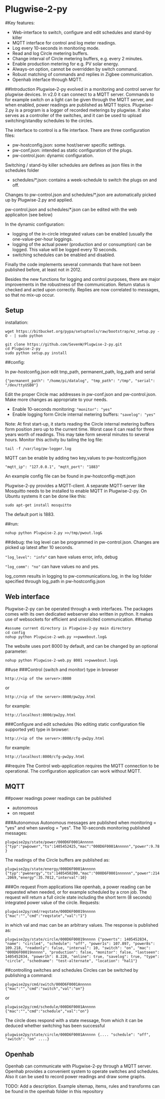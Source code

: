 Plugwise-2-py
=============

#Key features:
- Web-interface to switch, configure and edit schedules and stand-by killer
- MQTT interface for control and log meter readings.
- Log every 10-seconds in monitoring mode.
- Read and log Circle metering buffers.
- Change interval of Circle metering buffers, e.g. every 2 minutes.
- Enable production metering for e.g. PV solar energy.
- Always-on option, cannot be overridden by switch command.
- Robust matching of commands and replies in Zigbee communication.
- Openhab interface through MQTT.

##Introduction
Plugwise-2-py evolved in a monitoring and control server for plugwise devices.
In v2.0 it can connect to a MQTT server. Commands to for example switch on a light can be given through the MQTT server, and when enabled, power readings are published as MQTT topics.
Plugwise-2.py is a program is a logger of recorded meterings by plugwise.
It also serves as a controller of the switches, and it can be used to upload
switching/standby schedules to the circles.

The interface to control is a file interface. There are three configuration files:
- pw-hostconfig.json: some host/server specific settings.
- pw-conf.json: intended as static configuration of the plugs.
- pw-control.json: dynamic configuration.

Switching / stand-by killer schedules are defines as json files in the schedules folder
- schedules/*.json: contains a week-schedule to switch the plugs on and off.

Changes to pw-control.json and schedules/*.json are automatically picked up by Plugwise-2.py and applied.

pw-control.json and schedules/*.json can be edited with the web applicaiton (see below)

In the dynamic configuration:
- logging of the in-circle integrated values can be enabled (usually the one-value-per-hour loggings.
- logging of the actual power (production and or consumption) can  be logged. This value will be logged every 10 seconds.
- switching schedules can be enabled and disabled.

Finally the code implements several commands that have not been published before, at least not in 2012.

Besides the new functions for logging and control purposes, there are major improvements in the robustness of the communication. Return status is checked and acted upon correctly. Replies are now correlated to messages, so that no mix-up occur.


Setup
-----
installation:

```shell
wget https://bitbucket.org/pypa/setuptools/raw/bootstrap/ez_setup.py -O - | sudo python

git clone https://github.com/SevenW/Plugwise-2-py.git
cd Plugwise-2-py
sudo python setup.py install
```

##config:

In pw-hostconfig.json edit tmp_path, permanent_path, log_path and serial

```{"permanent_path": "/home/pi/datalog", "tmp_path": "/tmp", "serial": "/dev/ttyUSB0"}```

Edit the proper Circle mac addresses in pw-conf.json and pw-control.json. Make more changes as appropriate to your needs.
- Enable 10-seconds monitoring: `"monitor": "yes"`
- Enable logging form Circle internal metering buffers: `"savelog": "yes"`

Note: At first start-up, it starts reading the Circle internal metering buffers form position zero up to the current time. Worst case it can read for three years worth of readings. This may take form several minutes to several hours.
Monitor this activity bu tailing the log file:

`tail -f /var/log/pw-logger.log`

MQTT can be enable by adding two key,values to pw-hostconfig.json

`"mqtt_ip": "127.0.0.1", "mqtt_port": "1883"`

An example config file can be found in pw-hostconfig-mqtt.json

Plugwise-2-py provides a MQTT-client. A separate MQTT-server like Mosquitto needs to be installed to enable MQTT in Plugwise-2-py. On Ubuntu systems it can be done like this:

`sudo apt-get install mosquitto`

The default port is 1883.

##run:

```nohup python Plugwise-2.py >>/tmp/pwout.log&```

##debug:
the log level can be programmed in pw-control.json. Changes are picked up latest after 10 seconds.

`"log_level": "info"` can have values error, info, debug

`"log_comm": "no"` can have values no and yes. 

log_comm results in logging to  pw-communications.log, in the log folder specified through log_path in pw-hostconfig.json

Web interface
-------------
Plugwise-2-py can be operated through a web interfaces. The packages comes with its own dedicated webserver also written in python. It makes use of websockets for efficient and unsolicited communication.
##setup

```shell
#assume current directory is Plugwise-2-py main directory
cd config
nohup python Plugwise-2-web.py >>pwwebout.log&
```

The website uses port 8000 by default, and can be changed by an optional parameter:

`nohup python Plugwise-2-web.py 8001 >>pwwebout.log&`

##use
###Control (switch and monitor)
type in browser

`http://<ip of the server>:8000`

or

`http://<ip of the server>:8000/pw2py.html`

for example:

`http://localhost:8000/pw2py.html`

###Configure and edit schedules
(No editing static configuration file supported yet)
type in browser:

`http://<ip of the server>:8000/cfg-pw2py.html`

for example:

`http://localhost:8000/cfg-pw2py.html`


##require
The Control web-application requires the MQTT connection to be operational. The configuration application can work without MQTT.

MQTT
----
##power readings
power readings can be published
- autonomous
- on request

###Autonomous
Autonomous messages are published when monitoring = "yes" and when savelog = "yes". The 10-seconds monitoring published messages:

`plugwise2py/state/power/000D6F0001Annnnn {"typ":"pwpower","ts":1405452425,"mac":"000D6F0001Annnnn","power":9.78}`

The readings of the Circle buffers are published as:

`plugwise2py/state/energy/000D6F0001Annnnn {"typ":"pwenergy","ts":1405450200,"mac":"000D6F0001nnnnnn","power":214.2069,"energy":35.7012,"interval":10}`

###On request
From applications like openhab, a power reading can be requested when needed, or for example scheduled by a cron job. The request will return a full circle state including the short term (8 seconds) integrated power value of the circle. Requests:

`plugwise2py/cmd/reqstate/000D6F00019nnnnn {"mac":"","cmd":"reqstate","val":"1"}`

in which val and mac can be an arbitrary values.
The response is published as:

`plugwise2py/state/circle/000D6F00019nnnnn {"powerts": 1405452834, "name": "circle4", "schedule": "off", "power1s": 107.897, "power8s": 109.218, "readonly": false, "interval": 10, "switch": "on", "mac": "000D6F00019nnnnn", "production": false, "monitor": false, "lastseen": 1405452834, "power1h": 8.228, "online": true, "savelog": true, "type": "circle", "schedname": "test-alternate", "location": "hal1"}`

##controlling switches and schedules
Circles can be switched by publishing a command:

`plugwise2py/cmd/switch/000D6F0001Annnnn {"mac":"","cmd":"switch","val":"on"}`

or

`plugwise2py/cmd/schedule/000D6F0001Annnnn {"mac":"","cmd":"schedule","val":"on"}`


The circle does respond with a state message, from which it can be deduced whether switching has been successful

`plugwise2py/state/circle/000D6F0001Annnnn {.... "schedule": "off", "switch": "on" ....}`

Openhab
-------
Openhab can communicate with Plugwise-2-py through a MQTT server. Openhab provides a convenient system to operate switches and schedules. Also it can be used to record power readings and draw some graphs.

TODO: Add a description.
Example sitemap, items, rules and transforms can be found in the openhab folder in this repository

